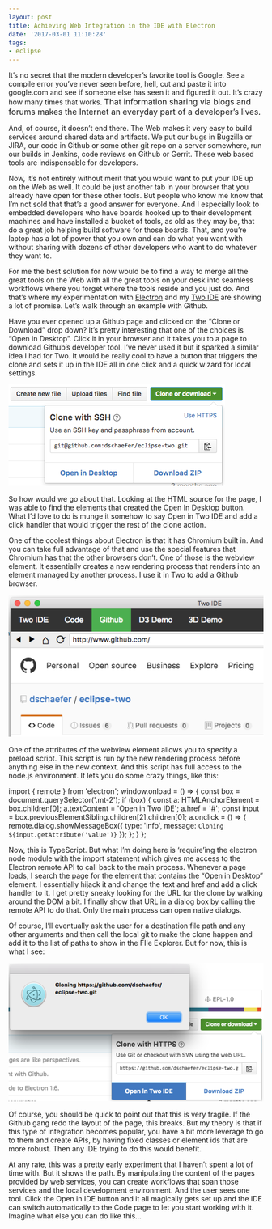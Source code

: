 ```yaml
---
layout: post
title: Achieving Web Integration in the IDE with Electron
date: '2017-03-01 11:10:28'
tags:
- eclipse
---
```



It’s no secret that the modern developer’s favorite tool is Google. See a compile error you’ve never seen before, hell, cut and paste it into google.com and see if someone else has seen it and figured it out. It’s crazy how many times that works. <span style="font-size: 1rem;">That information sharing via blogs and forums makes the Internet an everyday part of a developer’s lives.</span>

And, of course, it doesn’t end there. The Web makes it very easy to build services around shared data and artifacts. We put our bugs in Bugzilla or JIRA, our code in Github or some other git repo on a server somewhere, run our builds in Jenkins, code reviews on Github or Gerrit. These web based tools are indispensable for developers.

Now, it’s not entirely without merit that you would want to put your IDE up on the Web as well. It could be just another tab in your browser that you already have open for these other tools. But people who know me know that I’m not sold that that’s a good answer for everyone. And I especially look to embedded developers who have boards hooked up to their development machines and have installed a bucket of tools, as old as they may be, that do a great job helping build software for those boards. That, and you’re laptop has a lot of power that you own and can do what you want with without sharing with dozens of other developers who want to do whatever they want to.

For me the best solution for now would be to find a way to merge all the great tools on the Web with all the great tools on your desk into seamless workflows where you forget where the tools reside and you just do. And that’s where my experimentation with [Electron](https://electron.atom.io) and my [Two IDE](https://github.com/dschaefer/eclipse-two) are showing a lot of promise. Let’s walk through an example with Github.

Have you ever opened up a Github page and clicked on the “Clone or Download” drop down? It’s pretty interesting that one of the choices is “Open in Desktop”. Click it in your browser and it takes you to a page to download Github’s developer tool. I’ve never used it but it sparked a similar idea I had for Two. It would be really cool to have a button that triggers the clone and sets it up in the IDE all in one click and a quick wizard for local settings.

![](/images/Screen-Shot-2017-03-01-at-10.31.42-AM.png)

So how would we go about that. Looking at the HTML source for the page, I was able to find the elements that created the Open In Desktop button. What I’d love to do is munge it somehow to say Open in Two IDE and add a click handler that would trigger the rest of the clone action.

One of the coolest things about Electron is that it has Chromium built in. And you can take full advantage of that and use the special features that Chromium has that the other browsers don’t. One of those is the webview element. It essentially creates a new rendering process that renders into an element managed by another process. I use it in Two to add a Github browser.

![](/images/Screen-Shot-2017-03-01-at-10.48.31-AM.png)

One of the attributes of the webview element allows you to specify a preload script. This script is run by the new rendering process before anything else in the new context. And this script has full access to the node.js environment. It lets you do some crazy things, like this:

import { remote } from 'electron'; window.onload = () => { const box = document.querySelector('.mt-2'); if (box) { const a: HTMLAnchorElement = <HTMLAnchorElement> box.children[0]; a.textContent = 'Open in Two IDE'; a.href = '#'; const input = box.previousElementSibling.children[2].children[0]; a.onclick = () => { remote.dialog.showMessageBox({ type: 'info', message: `Cloning ${input.getAttribute('value')}` }); }; } };

Now, this is TypeScript. But what I’m doing here is ‘require’ing the electron node module with the import statement which gives me access to the Electron remote API to call back to the main process. Whenever a page loads, I search the page for the element that contains the “Open in Desktop” element. I essentially hijack it and change the text and href and add a click handler to it. I get pretty sneaky looking for the URL for the clone by walking around the DOM a bit. I finally show that URL in a dialog box by calling the remote API to do that. Only the main process can open native dialogs.

Of course, I’ll eventually ask the user for a destination file path and any other arguments and then call the local git to make the clone happen and add it to the list of paths to show in the FIle Explorer. But for now, this is what I see:

![](/images/Screen-Shot-2017-03-01-at-11.01.48-AM.png)

Of course, you should be quick to point out that this is very fragile. If the Github gang redo the layout of the page, this breaks. But my theory is that if this type of integration becomes popular, you have a bit more leverage to go to them and create APIs, by having fixed classes or element ids that are more robust. Then any IDE trying to do this would benefit.

At any rate, this was a pretty early experiment that I haven’t spent a lot of time with. But it shows the path. By manipulating the content of the pages provided by web services, you can create workflows that span those services and the local development environment. And the user sees one tool. Click the Open in IDE button and it all magically gets set up and the IDE can switch automatically to the Code page to let you start working with it. Imagine what else you can do like this…


